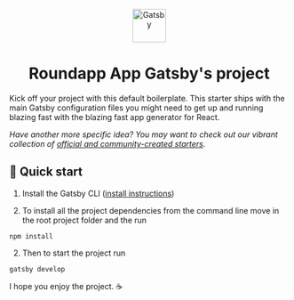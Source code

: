 <p align="center">
  <a href="https://www.gatsbyjs.com">
    <img alt="Gatsby" src="https://www.gatsbyjs.com/Gatsby-Monogram.svg" width="60" />
  </a>
</p>
<h1 align="center">
  Roundapp App Gatsby's project
</h1>

Kick off your project with this default boilerplate. This starter ships with the main Gatsby configuration files you might need to get up and running blazing fast with the blazing fast app generator for React.

_Have another more specific idea? You may want to check out our vibrant collection of [official and community-created starters](https://www.gatsbyjs.com/docs/gatsby-starters/)._

## 🚀 Quick start

1. Install the Gatsby CLI ([install instructions](https://www.gatsbyjs.com/docs/tutorial/part-0/#gatsby-cli))

2. To install all the project dependencies from the command line move in the root project folder and the run

```shell
npm install
```

2. Then to start the project run

```shell
gatsby develop
```

I hope you enjoy the project. ☕️

